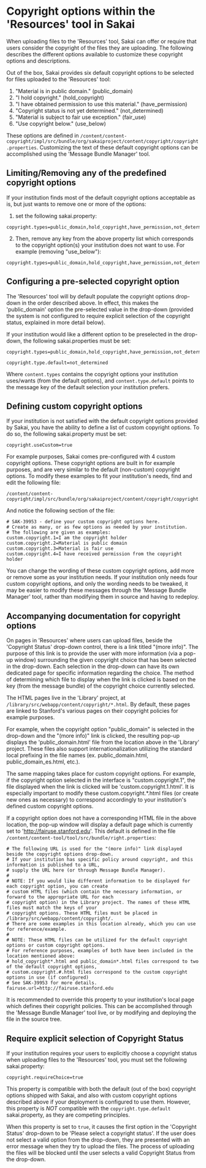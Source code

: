 # Copyright options within the 'Resources' tool in Sakai

When uploading files to the 'Resources' tool, Sakai can offer or require that users consider the copyright of the files they are uploading.
The following describes the different options available to customize these copyright options and descriptions.

Out of the box, Sakai provides six default copyright options to be selected for files uploaded to the 'Resources' tool:

1. "Material is in public domain." (public_domain)
2. "I hold copyright." (hold_copyright)
3. "I have obtained permission to use this material." (have_permission)
4. "Copyright status is not yet determined." (not_determined)
5. "Material is subject to fair use exception." (fair_use)
6. "Use copyright below." (use_below)

These options are defined in `/content/content-copyright/impl/src/bundle/org/sakaiproject/content/copyright/copyright.properties`.
Customizing the text of these default copyright options can be accomplished using the 'Message Bundle Manager' tool.

## Limiting/Removing any of the predefined copyright options

If your institution finds most of the default copyright options acceptable as is, but just wants to remove one or more of the options:

1. set the following sakai.property:

```
copyright.types=public_domain,hold_copyright,have_permission,not_determined,use_below,fair_use
```

2. Then, remove any key from the above property list which corresponds to the copyright option(s) your institution does not want to use. For example (removing "use_below"):

```
copyright.types=public_domain,hold_copyright,have_permission,not_determined,fair_use
```

## Configuring a pre-selected copyright option

The 'Resources' tool will by default populate the copyright options drop-down in the order described above. In effect, this makes the 'public_domain' option
the pre-selected value in the drop-down (provided the system is not configured to require explicit selection of the copyright status, explained in more detail below).

If your institution would like a different option to be preselected in the drop-down, the following sakai.properties must be set:

```
copyright.types=public_domain,hold_copyright,have_permission,not_determined,use_below,fair_use

copyright.type.default=not_determined
```

Where `content.types` contains the copyright options your institution uses/wants (from the default options), and `content.type.default` points to the message key of the
default selection your institution prefers.

## Defining custom copyright options

If your institution is not satisfied with the default copyright options provided by Sakai, you have the ability to define a list of custom copyright options. To do so,
the following sakai.property must be set:

```
copyright.useCustom=true
```

For example purposes, Sakai comes pre-configured with 4 custom copyright options. These copyright options are built in for example purposes, and are very similar to the default (non-custom)
copyright options. To modify these examples to fit your institution's needs, find and edit the following file:

```
/content/content-copyright/impl/src/bundle/org/sakaiproject/content/copyright/copyright.properties
```

And notice the following section of the file:

```
# SAK-39953 - define your custom copyright options here.
# Create as many, or as few options as needed by your institution.
# The following are given as examples:
custom.copyright.1=I am the copyright holder
custom.copyright.2=Material is public domain
custom.copyright.3=Material is fair use
custom.copyright.4=I have received permission from the copyright holder
```

You can change the wording of these custom copyright options, add more or remove some as your institution needs. If your institution only needs four custom copyright options, and only the
wording needs to be tweaked, it may be easier to modify these messages through the 'Message Bundle Manager' tool, rather than modifying them in source and having to redeploy.

## Accompanying documentation for copyright options

On pages in 'Resources' where users can upload files, beside the 'Copyright Status' drop-down control, there is a link titled "(more info)". The purpose of this link is to provide the user with more information (via a pop-up window)
surrounding the given copyright choice that has been selected in the drop-down. Each selection in the drop-down can have its own dedicated page for specific information regarding the choice.
The method of determining which file to display when the link is clicked is based on the key (from the message bundle) of the copyright choice currently selected.

The HTML pages live in the 'Library' project, at `/library/src/webapp/content/copyright/*.html`. By default, these pages are linked to Stanford's various pages on their copyright policies
for example purposes.

For example, when the copyright option "public_domain" is selected in the drop-down and the "(more info)" link is clicked, the resulting pop-up displays the 'public_domain.html' file
from the location above in the 'Library' project. These files also support internationalization utilizing the standard local prefixing in the file names (ex. public_domain.html, public_domain_es.html, etc.).

The same mapping takes place for custom copyright options. For example, if the copyright option selected in the interface is "custom.copyright.1", the file displayed when the link is clicked will be
'custom.copyright.1.html'. It is especially important to modify these custom.copyright.*.html files (or create new ones as necessary) to correspond accordingly to your institution's defined
custom copyright options.

If a copyright option does not have a corresponding HTML file in the above location, the pop-up window will display a default page which is currently set to 'http://fairuse.stanford.edu'.
This default is defined in the file `/content/content-tool/tool/src/bundle/right.properties`:

```
# The following URL is used for the "(more info)" link displayed beside the copyright options drop-down.
# If your institution has specific policy around copyright, and this information is published to a URL,
# supply the URL here (or through Message Bundle Manager).
#
# NOTE: If you would like different information to be displayed for each copyright option, you can create
# custom HTML files (which contain the necessary information, or forward to the appropriate URL for each
# copyright option) in the Library project. The names of these HTML files must match the keys of your
# copyright options. These HTML files must be placed in /library/src/webapp/content/copyright/.
# There are some examples in this location already, which you can use for reference/example.
#
# NOTE: These HTML files can be utilized for the default copyright options or custom copyright options.
# For reference purposes, examples of both have been included in the location mentioned above:
# hold_copyright*.html and public_domain*.html files correspond to two of the default copyright options,
# custom.copyright.#.html files correspond to the custom copyright options in use (if configured)
# See SAK-39953 for more details.
fairuse.url=http://fairuse.stanford.edu
```

It is recommended to override this property to your institution's local page which defines their copyright policies. This can be accomplished through the 'Message Bundle Manager' tool
live, or by modifying and deploying the file in the source tree.

## Require explicit selection of Copyright Status

If your institution requires your users to explicitly choose a copyright status when uploading files to the 'Resources' tool, you must set the following sakai.property:

```
copyright.requireChoice=true
```

This property is compatible with both the default (out of the box) copyright options shipped with Sakai, and also with custom copyright options described above if your deployment is configured
to use them. However, this property is *NOT* compatible with the `copyright.type.default` sakai.property, as they are competing principles.

When this property is set to `true`, it causes the first option in the 'Copyright Status' drop-down to be 'Please select a copyright status'. If the user does not select a valid option
from the drop-down, they are presented with an error message when they try to upload the files. The process of uploading the files will be blocked until the user selects a valid Copyright
Status from the drop-down.
